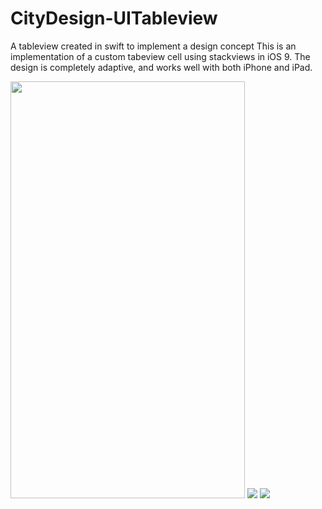# CityDesign-UITableview
A tableview created in swift to implement a design concept
This is an implementation of a custom tabeview cell using stackviews in iOS 9. The design is completely adaptive, and works well
with both iPhone and iPad.


<img src = "https://cloud.githubusercontent.com/assets/8545438/11322917/cccc56d0-9126-11e5-9923-791690c8612f.png" height = "667" width = "375">
<img src = "https://cloud.githubusercontent.com/assets/8545438/11322919/d15da5aa-9126-11e5-9d69-75c4016a843e.PNG" >
<img src = "https://cloud.githubusercontent.com/assets/8545438/11322920/d5adc4dc-9126-11e5-9c58-fcce70d5d82d.jpg" >
